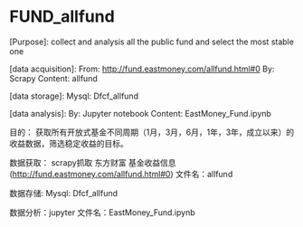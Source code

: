 # FUND_allfund

[Purpose]:
collect and analysis all the public fund and select the most stable one

[data acquisition]:
From: http://fund.eastmoney.com/allfund.html#0
By: Scrapy
Content: allfund

[data storage]:
Mysql: Dfcf_allfund

[data analysis]:
By: Jupyter notebook
Content: EastMoney_Fund.ipynb


目的：
获取所有开放式基金不同周期（1月，3月，6月，1年，3年，成立以来）的收益数据，筛选稳定收益的目标。

数据获取：
scrapy抓取 东方财富 基金收益信息(http://fund.eastmoney.com/allfund.html#0)
文件名：allfund

数据存储:
Mysql: Dfcf_allfund

数据分析：jupyter
文件名：EastMoney_Fund.ipynb
